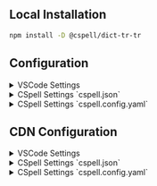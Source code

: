 ## Local Installation

```sh
npm install -D @cspell/dict-tr-tr
```

## Configuration

<details>
<summary>VSCode Settings</summary>

Add the following to your VSCode settings:

**`.vscode/settings.json`**

```jsonc
{
  "cSpell.import": ["@cspell/dict-tr-tr/cspell-ext.json"],
  "cSpell.language": "tr, tr-TR",
}
```

</details>

<details>
<summary>CSpell Settings `cspell.json`</summary>

**`cspell.json`**

```jsonc
{
  "import": ["@cspell/dict-tr-tr/cspell-ext.json"],
  "language": "tr, tr-TR",
}
```

</details>

<details>
<summary>CSpell Settings `cspell.config.yaml`</summary>

**`cspell.config.yaml`**

```yaml
import:
  - '@cspell/dict-tr-tr/cspell-ext.json'
language: tr, tr-TR
```

</details>

## CDN Configuration

<details>
<summary>VSCode Settings</summary>

Add the following to your VSCode settings:

**`.vscode/settings.json`**

```jsonc
{
  "cSpell.import": ["https://cdn.jsdelivr.net/npm/@cspell/dict-tr-tr@latest/cspell-ext.json/cspell-ext.json"],
  "cSpell.language": "tr, tr-TR",
}
```

</details>

<details>
<summary>CSpell Settings `cspell.json`</summary>

**`cspell.json`**

```jsonc
{
  "import": ["https://cdn.jsdelivr.net/npm/@cspell/dict-tr-tr@latest/cspell-ext.json/cspell-ext.json"],
  "language": "tr, tr-TR",
}
```

</details>

<details>
<summary>CSpell Settings `cspell.config.yaml`</summary>

**`cspell.config.yaml`**

```yaml
import:
  - https://cdn.jsdelivr.net/npm/@cspell/dict-tr-tr@latest/cspell-ext.json/cspell-ext.json
language: tr, tr-TR
```

</details>
